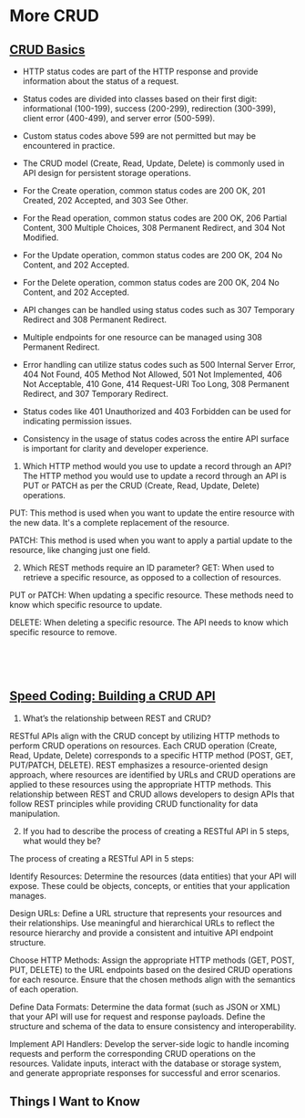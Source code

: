 # More CRUD

## [CRUD Basics](https://medium.com/geekculture/crud-operations-explained-2a44096e9c88)


* HTTP status codes are part of the HTTP response and provide information about the status of a request.

* Status codes are divided into classes based on their first digit: informational (100-199), success (200-299), redirection (300-399), client error (400-499), and server error (500-599).

* Custom status codes above 599 are not permitted but may be encountered in practice.

* The CRUD model (Create, Read, Update, Delete) is commonly used in API design for persistent storage operations.

* For the Create operation, common status codes are 200 OK, 201 Created, 202 Accepted, and 303 See Other.

* For the Read operation, common status codes are 200 OK, 206 Partial Content, 300 Multiple Choices, 308 Permanent Redirect, and 304 Not Modified.

* For the Update operation, common status codes are 200 OK, 204 No Content, and 202 Accepted.

* For the Delete operation, common status codes are 200 OK, 204 No Content, and 202 Accepted.

* API changes can be handled using status codes such as 307 Temporary Redirect and 308 Permanent Redirect.

* Multiple endpoints for one resource can be managed using 308 Permanent Redirect.

* Error handling can utilize status codes such as 500 Internal Server Error, 404 Not Found, 405 Method Not Allowed, 501 Not Implemented, 406 Not Acceptable, 410 Gone, 414 Request-URI Too Long, 308 Permanent Redirect, and 307 Temporary Redirect.

* Status codes like 401 Unauthorized and 403 Forbidden can be used for indicating permission issues.

* Consistency in the usage of status codes across the entire API surface is important for clarity and developer experience.

1. Which HTTP method would you use to update a record through an API?
The HTTP method you would use to update a record through an API is PUT or PATCH as per the CRUD (Create, Read, Update, Delete) operations.

PUT: This method is used when you want to update the entire resource with the new data. It's a complete replacement of the resource.

PATCH: This method is used when you want to apply a partial update to the resource, like changing just one field.


2. Which REST methods require an ID parameter?
GET: When used to retrieve a specific resource, as opposed to a collection of resources.

PUT or PATCH: When updating a specific resource. These methods need to know which specific resource to update.

DELETE: When deleting a specific resource. The API needs to know which specific resource to remove.

&nbsp;

&nbsp;

## [Speed Coding: Building a CRUD API](https://www.youtube.com/watch?v=EzNcBhSv1Wo)

1. What’s the relationship between REST and CRUD?

RESTful APIs align with the CRUD concept by utilizing HTTP methods to perform CRUD operations on resources. Each CRUD operation (Create, Read, Update, Delete) corresponds to a specific HTTP method (POST, GET, PUT/PATCH, DELETE). REST emphasizes a resource-oriented design approach, where resources are identified by URLs and CRUD operations are applied to these resources using the appropriate HTTP methods. This relationship between REST and CRUD allows developers to design APIs that follow REST principles while providing CRUD functionality for data manipulation.

2. If you had to describe the process of creating a RESTful API in 5 steps, what would they be?

The process of creating a RESTful API in 5 steps:

Identify Resources: Determine the resources (data entities) that your API will expose. These could be objects, concepts, or entities that your application manages.

Design URLs: Define a URL structure that represents your resources and their relationships. Use meaningful and hierarchical URLs to reflect the resource hierarchy and provide a consistent and intuitive API endpoint structure.

Choose HTTP Methods: Assign the appropriate HTTP methods (GET, POST, PUT, DELETE) to the URL endpoints based on the desired CRUD operations for each resource. Ensure that the chosen methods align with the semantics of each operation.

Define Data Formats: Determine the data format (such as JSON or XML) that your API will use for request and response payloads. Define the structure and schema of the data to ensure consistency and interoperability.

Implement API Handlers: Develop the server-side logic to handle incoming requests and perform the corresponding CRUD operations on the resources. Validate inputs, interact with the database or storage system, and generate appropriate responses for successful and error scenarios.


## Things I Want to Know 